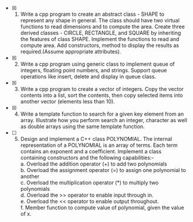 - [x] 1. Write a cpp program to create an abstract class - SHAPE to represent any shape in general. The class should have two virtual functions to read dimensions and to compute the area. Create three derived classes - CIRCLE, RECTANGLE, and SQUARE by inheriting the features of class SHAPE. Implement the functions to read and compute area. Add constructors, method to display the results as required.(Assume appropriate attributes).
- [x] 2. Write a cpp program using generic class to implement queue of integers, floating point numbers, and strings. Support queue operations like insert, delete and display in queue class. 
- [x] 3. Write a cpp program to create a vector of integers. Copy the vector contents into a list, sort the contents, then copy selected items into another vector (elements less than 10). 
- [x] 4. Write a template function to search for a given key element from an array. Illustrate how you perform search an integer, character as well as double arrays using the same template function.
- [ ] 5. Design and implement a C++ class POLYNOMIAL. The internal representation of a POLYNOMIAL is an array of terms. Each term contains an exponent and a coefficient. Implement a class containing constructors and the following capabilities:- </br>
a.  Overload the addition operator (+) to add two polynomials </br>
b.  Overload the assignment operator (=) to assign one polynomial to another </br>
c.  Overload the multiplication operator (*) to multiply two polynomials </br>
d.  Overload the >> operator to enable input through in. </br>
e.  Overload the << operator to enable output throughout. </br>
f.  Member function to compute value of polynomial, given the value of x. </br>
